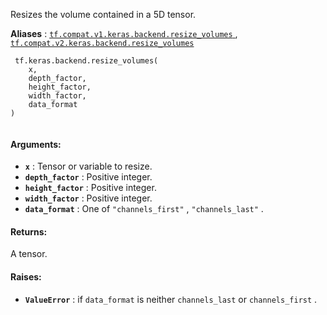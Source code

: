 Resizes the volume contained in a 5D tensor.

**Aliases** : [ `tf.compat.v1.keras.backend.resize_volumes` ](/api_docs/python/tf/keras/backend/resize_volumes), [ `tf.compat.v2.keras.backend.resize_volumes` ](/api_docs/python/tf/keras/backend/resize_volumes)

```
 tf.keras.backend.resize_volumes(
    x,
    depth_factor,
    height_factor,
    width_factor,
    data_format
)
 
```

#### Arguments:
- **`x`** : Tensor or variable to resize.
- **`depth_factor`** : Positive integer.
- **`height_factor`** : Positive integer.
- **`width_factor`** : Positive integer.
- **`data_format`** : One of  `"channels_first"` ,  `"channels_last"` .


#### Returns:
A tensor.

#### Raises:
- **`ValueError`** : if  `data_format`  is neither `channels_last`  or  `channels_first` .
